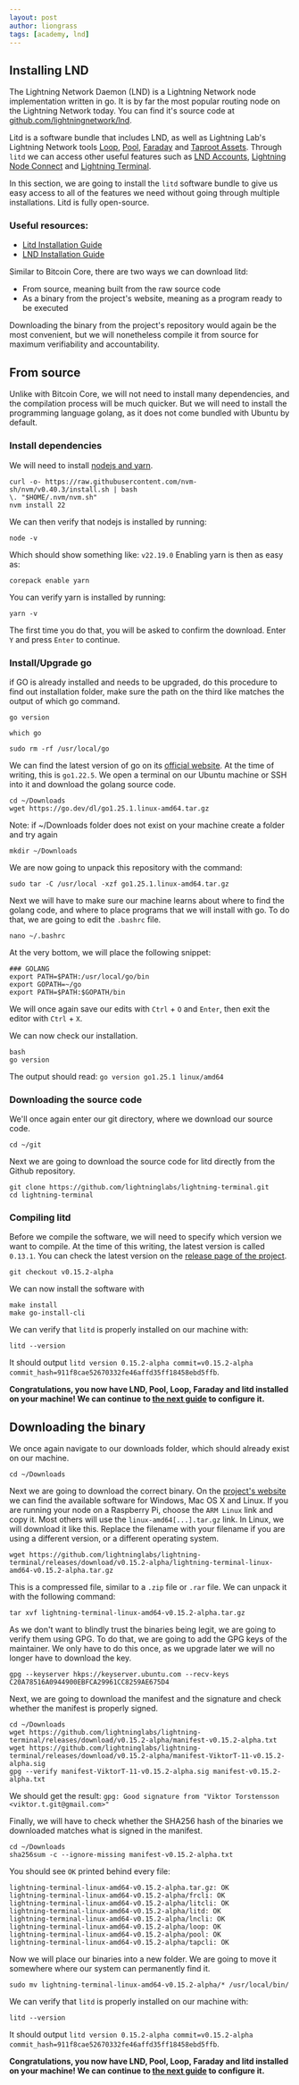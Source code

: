 ```yaml
---
layout: post
author: liongrass
tags: [academy, lnd]
---
```


## Installing LND

The Lightning Network Daemon (LND) is a Lightning Network node implementation written in go. It is by far the most popular routing node on the Lightning Network today. You can find it's source code at [github.com/lightningnetwork/lnd](https://github.com/lightningnetwork/lnd).

Litd is a software bundle that includes LND, as well as Lightning Lab's Lightning Network tools [Loop](https://docs.lightning.engineering/lightning-network-tools/loop), [Pool](https://docs.lightning.engineering/lightning-network-tools/pool), [Faraday](https://docs.lightning.engineering/lightning-network-tools/faraday) and [Taproot Assets](https://docs.lightning.engineering/lightning-network-tools/taproot-assets). Through `litd` we can access other useful features such as [LND Accounts](https://docs.lightning.engineering/lightning-network-tools/lightning-terminal/accounts), [Lightning Node Connect](https://docs.lightning.engineering/lightning-network-tools/lightning-terminal/lightning-node-connect) and [Lightning Terminal](https://docs.lightning.engineering/lightning-network-tools/lightning-terminal/connect).

In this section, we are going to install the `litd` software bundle to give us easy access to all of the features we need without going through multiple installations. Litd is fully open-source.

### Useful resources:

- [Litd Installation Guide](https://docs.lightning.engineering/lightning-network-tools/lightning-terminal/run-litd)
- [LND Installation Guide](https://docs.lightning.engineering/lightning-network-tools/lnd/run-lnd)

Similar to Bitcoin Core, there are two ways we can download litd:

- From source, meaning built from the raw source code
- As a binary from the project's website, meaning as a program ready to be executed

Downloading the binary from the project's repository would again be the most convenient, but we will nonetheless compile it from source for maximum verifiability and accountability.

## From source

Unlike with Bitcoin Core, we will not need to install many dependencies, and the compilation process will be much quicker. But we will need to install the programming language golang, as it does not come bundled with Ubuntu by default.

### Install dependencies

We will need to install [nodejs and yarn](https://nodejs.org/en/download/).

```shell
curl -o- https://raw.githubusercontent.com/nvm-sh/nvm/v0.40.3/install.sh | bash
\. "$HOME/.nvm/nvm.sh"
nvm install 22
```

We can then verify that nodejs is installed by running:

```shell
node -v
```

Which should show something like: `v22.19.0`
Enabling yarn is then as easy as:

```shell
corepack enable yarn
```

You can verify yarn is installed by running:

```shell
yarn -v
```

The first time you do that, you will be asked to confirm the download. Enter `Y` and press `Enter` to continue.

### Install/Upgrade go

if GO is already installed and needs to be upgraded, do this procedure to find out installation folder, make sure the path on the third like matches the output of which go command.
```shell
go version

which go

sudo rm -rf /usr/local/go
```

We can find the latest version of go on its [official website](https://go.dev/dl/). At the time of writing, this is `go1.22.5`. We open a terminal on our Ubuntu machine or SSH into it and download the golang source code.

```shell
cd ~/Downloads
wget https://go.dev/dl/go1.25.1.linux-amd64.tar.gz
```
Note: if ~/Downloads folder does not exist on your machine create a folder and try again
```shell
mkdir ~/Downloads
```

We are now going to unpack this repository with the command:

```shell
sudo tar -C /usr/local -xzf go1.25.1.linux-amd64.tar.gz
```

Next we will have to make sure our machine learns about where to find the golang code, and where to place programs that we will install with go. To do that, we are going to edit the `.bashrc` file.

```shell
nano ~/.bashrc
```

At the very bottom, we will place the following snippet:

```
### GOLANG
export PATH=$PATH:/usr/local/go/bin
export GOPATH=~/go
export PATH=$PATH:$GOPATH/bin
```

We will once again save our edits with `Ctrl` + `O` and `Enter`, then exit the editor with `Ctrl` + `X`.


We can now check our installation.

```shell
bash
go version
```

The output should read: `go version go1.25.1 linux/amd64`

### Downloading the source code

We'll once again enter our git directory, where we download our source code.

```shell
cd ~/git
```

Next we are going to download the source code for litd directly from the Github repository.

```
git clone https://github.com/lightninglabs/lightning-terminal.git
cd lightning-terminal
```

### Compiling litd

Before we compile the software, we will need to specify which version we want to compile. At the time of this writing, the latest version is called `0.13.1`. You can check the latest version on the [release page of the project](https://github.com/lightninglabs/lightning-terminal/releases).

```shell
git checkout v0.15.2-alpha
```

We can now install the software with

```shell
make install
make go-install-cli
```

We can verify that `litd` is properly installed on our machine with:

```shell
litd --version
```

It should output `litd version 0.15.2-alpha commit=v0.15.2-alpha commit_hash=911f8cae52670332fe46affd35ff18458ebd5ffb`.

**Congratulations, you now have LND, Pool, Loop, Faraday and litd installed on your machine! We can continue to [the next guide](/configure-lnd) to configure it.**

## Downloading the binary

We once again navigate to our downloads folder, which should already exist on our machine.

```shell
cd ~/Downloads
```

Next we are going to download the correct binary. On the [project's website](https://github.com/lightninglabs/lightning-terminal/releases) we can find the available software for Windows, Mac OS X and Linux. If you are running your node on a Raspberry Pi, choose the `ARM Linux` link and copy it. Most others will use the `linux-amd64[...].tar.gz` link. In Linux, we will download it like this. Replace the filename with your filename if you are using a different version, or a different operating system.

```shell
wget https://github.com/lightninglabs/lightning-terminal/releases/download/v0.15.2-alpha/lightning-terminal-linux-amd64-v0.15.2-alpha.tar.gz
```

This is a compressed file, similar to a `.zip` file or `.rar` file. We can unpack it with the following command:

```shell
tar xvf lightning-terminal-linux-amd64-v0.15.2-alpha.tar.gz
```

As we don't want to blindly trust the binaries being legit, we are going to verify them using GPG. To do that, we are going to add the GPG keys of the maintainer. We only have to do this once, as we upgrade later we will no longer have to download the key.

```shell
gpg --keyserver hkps://keyserver.ubuntu.com --recv-keys C20A78516A0944900EBFCA29961CC8259AE675D4
```

Next, we are going to download the manifest and the signature and check whether the manifest is properly signed.

```shell
cd ~/Downloads
wget https://github.com/lightninglabs/lightning-terminal/releases/download/v0.15.2-alpha/manifest-v0.15.2-alpha.txt
wget https://github.com/lightninglabs/lightning-terminal/releases/download/v0.15.2-alpha/manifest-ViktorT-11-v0.15.2-alpha.sig
gpg --verify manifest-ViktorT-11-v0.15.2-alpha.sig manifest-v0.15.2-alpha.txt
```

We should get the result: `gpg: Good signature from "Viktor Torstensson <viktor.t.git@gmail.com>"`

Finally, we will have to check whether the SHA256 hash of the binaries we downloaded matches what is signed in the manifest.

```shell
cd ~/Downloads
sha256sum -c --ignore-missing manifest-v0.15.2-alpha.txt
```

You should see `OK` printed behind every file:

```shell
lightning-terminal-linux-amd64-v0.15.2-alpha.tar.gz: OK
lightning-terminal-linux-amd64-v0.15.2-alpha/frcli: OK
lightning-terminal-linux-amd64-v0.15.2-alpha/litcli: OK
lightning-terminal-linux-amd64-v0.15.2-alpha/litd: OK
lightning-terminal-linux-amd64-v0.15.2-alpha/lncli: OK
lightning-terminal-linux-amd64-v0.15.2-alpha/loop: OK
lightning-terminal-linux-amd64-v0.15.2-alpha/pool: OK
lightning-terminal-linux-amd64-v0.15.2-alpha/tapcli: OK
```

Now we will place our binaries into a new folder. We are going to move it somewhere where our system can permanently find it.

```shell
sudo mv lightning-terminal-linux-amd64-v0.15.2-alpha/* /usr/local/bin/
```

We can verify that `litd` is properly installed on our machine with:

```shell
litd --version
```

It should output `litd version 0.15.2-alpha commit=v0.15.2-alpha commit_hash=911f8cae52670332fe46affd35ff18458ebd5ffb`.

**Congratulations, you now have LND, Pool, Loop, Faraday and litd installed on your machine! We can continue to [the next guide](/configure-lnd) to configure it.**
